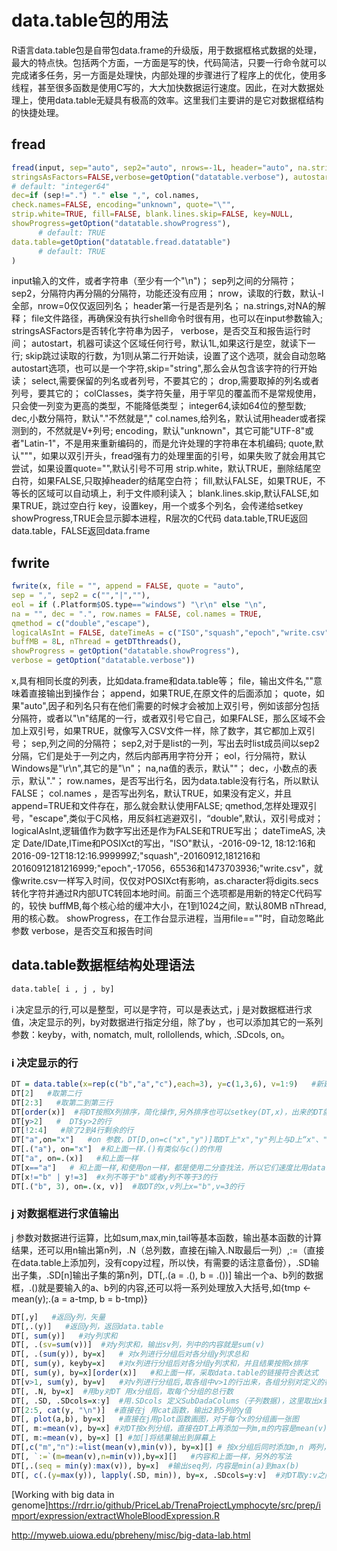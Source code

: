 # data.table包的用法

R语言data.table包是自带包data.frame的升级版，用于数据框格式数据的处理，最大的特点快。包括两个方面，一方面是写的快，代码简洁，只要一行命令就可以完成诸多任务，另一方面是处理快，内部处理的步骤进行了程序上的优化，使用多线程，甚至很多函数是使用C写的，大大加快数据运行速度。因此，在对大数据处理上，使用data.table无疑具有极高的效率。这里我们主要讲的是它对数据框结构的快捷处理。

## fread

````R
fread(input, sep="auto", sep2="auto", nrows=-1L, header="auto", na.strings="NA", file,
stringsAsFactors=FALSE,verbose=getOption("datatable.verbose"), autostart=1L,skip=0L, select=NULL, drop=NULL, colClasses=NULL,integer64=getOption("datatable.integer64"),
# default: "integer64"
dec=if (sep!=".") "." else ",", col.names,
check.names=FALSE, encoding="unknown", quote="\"",
strip.white=TRUE, fill=FALSE, blank.lines.skip=FALSE, key=NULL,
showProgress=getOption("datatable.showProgress"),
      # default: TRUE
data.table=getOption("datatable.fread.datatable") 
      # default: TRUE
)
````

input输入的文件，或者字符串（至少有一个"\n")；
sep列之间的分隔符；
sep2，分隔符内再分隔的分隔符，功能还没有应用；
nrow，读取的行数，默认-l全部，nrow=0仅仅返回列名；
header第一行是否是列名；
na.strings,对NA的解释；
file文件路径，再确保没有执行shell命令时很有用，也可以在input参数输入;
stringsASFactors是否转化字符串为因子，
verbose，是否交互和报告运行时间；
autostart，机器可读这个区域任何行号，默认1L,如果这行是空，就读下一行;
skip跳过读取的行数，为1则从第二行开始读，设置了这个选项，就会自动忽略autostart选项，也可以是一个字符,skip="string",那么会从包含该字符的行开始读；
select,需要保留的列名或者列号，不要其它的；
drop,需要取掉的列名或者列号，要其它的；
colClasses，类字符矢量，用于罕见的覆盖而不是常规使用，只会使一列变为更高的类型，不能降低类型；
integer64,读如64位的整型数;
dec,小数分隔符，默认"."不然就是","
col.names,给列名，默认试用header或者探测到的，不然就是V+列号;
encoding，默认"unknown"，其它可能"UTF-8"或者"Latin-1"，不是用来重新编码的，而是允许处理的字符串在本机编码;
quote,默认"""，如果以双引开头，fread强有力的处理里面的引号，如果失败了就会用其它尝试，如果设置quote="",默认引号不可用
strip.white，默认TRUE，删除结尾空白符，如果FALSE,只取掉header的结尾空白符；
fill,默认FALSE，如果TRUE，不等长的区域可以自动填上，利于文件顺利读入；
blank.lines.skip,默认FALSE,如果TRUE，跳过空白行
key，设置key，用一个或多个列名，会传递给setkey
showProgress,TRUE会显示脚本进程，R层次的C代码
data.table,TRUE返回data.table，FALSE返回data.frame

## fwrite

````R
fwrite(x, file = "", append = FALSE, quote = "auto",
sep = ",", sep2 = c("","|",""),
eol = if (.Platform$OS.type=="windows") "\r\n" else "\n",
na = "", dec = ".", row.names = FALSE, col.names = TRUE,
qmethod = c("double","escape"),
logicalAsInt = FALSE, dateTimeAs = c("ISO","squash","epoch","write.csv"),
buffMB = 8L, nThread = getDTthreads(),
showProgress = getOption("datatable.showProgress"),
verbose = getOption("datatable.verbose"))
````

x,具有相同长度的列表，比如data.frame和data.table等；
file，输出文件名,""意味着直接输出到操作台；
append，如果TRUE,在原文件的后面添加；
quote，如果"auto",因子和列名只有在他们需要的时候才会被加上双引号，例如该部分包括分隔符，或者以"\n"结尾的一行，或者双引号它自己，如果FALSE，那么区域不会加上双引号，如果TRUE，就像写入CSV文件一样，除了数字，其它都加上双引号；
sep,列之间的分隔符；
sep2,对于是list的一列，写出去时list成员间以sep2分隔，它们是处于一列之内，然后内部再用字符分开；
eol，行分隔符，默认Windows是"\r\n",其它的是"\n"；
na,na值的表示，默认""；
dec，小数点的表示，默认"."；
row.names，是否写出行名，因为data.table没有行名，所以默认FALSE；
col.names ，是否写出列名，默认TRUE，如果没有定义，并且append=TRUE和文件存在，那么就会默认使用FALSE;
qmethod,怎样处理双引号，"escape",类似于C风格，用反斜杠逃避双引，“double",默认，双引号成对；
logicalAsInt,逻辑值作为数字写出还是作为FALSE和TRUE写出；
dateTimeAS, 决定 Date/IDate,ITime和POSIXct的写出，"ISO"默认，-2016-09-12, 18:12:16和2016-09-12T18:12:16.999999Z;"squash",-20160912,181216和20160912181216999;"epoch",-17056，65536和1473703936;"write.csv"，就像write.csv一样写入时间，仅仅对POSIXct有影响，as.character将digits.secs转化字符并通过R内部UTC转回本地时间。前面三个选项都是用新的特定C代码写的，较快
buffMB,每个核心给的缓冲大小，在1到1024之间，默认80MB
nThread,用的核心数。
showProgress，在工作台显示进程，当用file==""时，自动忽略此参数
verbose，是否交互和报告时间

## data.table数据框结构处理语法

````R
data.table[ i , j , by]
````

 i 决定显示的行,可以是整型，可以是字符，可以是表达式，j 是对数据框进行求值，决定显示的列，by对数据进行指定分组，除了by ，也可以添加其它的一系列参数：keyby，with, nomatch, mult, rollollends, which, .SDcols, on。

###  i 决定显示的行

````R
DT = data.table(x=rep(c("b","a","c"),each=3), y=c(1,3,6), v=1:9)   #新建data.table对象DT
DT[2]   #取第二行
DT[2:3]   #取第二到第三行
DT[order(x)]  #将DT按照X列排序，简化操作,另外排序也可以setkey(DT,x)，出来的DT就已经是按照x列排序的了。用haskey(DT)判断DT是否已经设置了key，可以设置多个列作为key
DT[y>2]   #  DT$y>2的行
DT[!2:4]   #除了2到4行剩余的行
DT["a",on="x"]   #on 参数，DT[D,on=c("x","y")]取DT上"x","y"列上与D上“x"、"y"的列相关联的行，与D进行merge。比如此例取出DT 中 X 列为"a"的行，和"a"进行merge。on参数的第一列必须是DT的第一列
DT[.("a"), on="x"]  #和上面一样.()有类似与c()的作用
DT["a", on=.(x)]   #和上面一样
DT[x=="a"]   # 和上面一样,和使用on一样，都是使用二分查找法，所以它们速度比用data.frame的快。也可以用setkey之后的DT,输入DT["a"]或者DT["a",on=.(x)]如果有几个key的话推荐用on
DT[x!="b" | y!=3]  #x列不等于"b"或者y列不等于3的行
DT[.("b", 3), on=.(x, v)]  #取DT的x,v列上x="b",v=3的行
````

### j 对数据框进行求值输出

j 参数对数据进行运算，比如sum,max,min,tail等基本函数，输出基本函数的计算结果，还可以用n输出第n列，.N（总列数，直接在j输入.N取最后一列）,:=（直接在data.table上添加列，没有copy过程，所以快，有需要的话注意备份），.SD输出子集，.SD[n]输出子集的第n列，DT[,.(a = .(), b = .())] 输出一个a、b列的数据框，.()就是要输入的a、b列的内容,还可以将一系列处理放入大括号,如{tmp <- mean(y);.(a = a-tmp, b = b-tmp)}

````R
DT[,y]   #返回y列，矢量
DT[,.(y)]   #返回y列，返回data.table
DT[, sum(y)]   #对y列求和
DT[, .(sv=sum(v))]  #对y列求和，输出sv列，列中的内容就是sum(v)
DT[, .(sum(y)), by=x]   # 对x列进行分组后对各分组y列求总和
DT[, sum(y), keyby=x]   #对x列进行分组后对各分组y列求和，并且结果按照x排序
DT[, sum(y), by=x][order(x)]   #和上面一样，采取data.table的链接符合表达式
DT[v>1, sum(y), by=v]   #对v列进行分组后,取各组中v>1的行出来，各组分别对定义的行中的y求和
DT[, .N, by=x]  #用by对DT 用x分组后，取每个分组的总行数
DT[, .SD, .SDcols=x:y]  #用.SDcols 定义SubDadaColums（子列数据)，这里取出x到之间的列作为子集，然后.SD 输出所有子集
DT[2:5, cat(y, "\n")]  #直接在j 用cat函数，输出2到5列的y值
DT[, plot(a,b), by=x]   #直接在j用plot函数画图，对于每个x的分组画一张图
DT[, m:=mean(v), by=x] #对DT按x列分组，直接在DT上再添加一列m,m的内容是mean(v)，直接修改并且不输出到屏幕上
DT[, m:=mean(v), by=x] [] #加[]将结果输出到屏幕上
DT[,c("m","n"):=list(mean(v),min(v)), by=x][] # 按x分组后同时添加m,n 两列，内容是分别是mean(v)和min(v)，并且输出到屏幕
DT[, `:=`(m=mean(v),n=min(v)),by=x][]   #内容和上面一样，另外的写法
DT[,.(seq = min(y):max(v)), by=x]  #输出seq列，内容是min(a)到max(b)
DT[, c(.(y=max(y)), lapply(.SD, min)), by=x, .SDcols=y:v]  #对DT取y:v之间的列，按x分组，输出max(y),对y到v之间的列每列求最小值输出。
````

[Working with big data in genome]<https://rdrr.io/github/PriceLab/TrenaProjectLymphocyte/src/prep/import/expression/extractWholeBloodExpression.R>

<http://myweb.uiowa.edu/pbreheny/misc/big-data-lab.html>